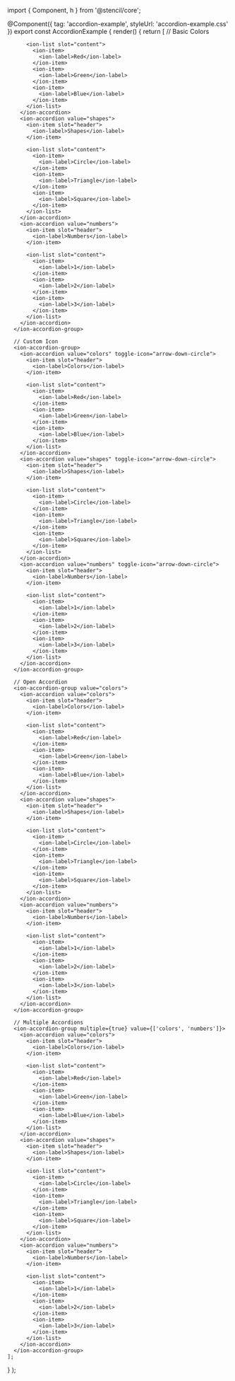 import { Component, h } from '@stencil/core';

@Component({
  tag: 'accordion-example',
  styleUrl: 'accordion-example.css'
})
export const AccordionExample {
  render() {
    return [
      // Basic
      <ion-accordion-group>
        <ion-accordion value="colors">
          <ion-item slot="header">
            <ion-label>Colors</ion-label>
          </ion-item>
          
          <ion-list slot="content">
            <ion-item>
              <ion-label>Red</ion-label>
            </ion-item>
            <ion-item>
              <ion-label>Green</ion-label>
            </ion-item>
            <ion-item>
              <ion-label>Blue</ion-label>
            </ion-item>
          </ion-list>
        </ion-accordion>
        <ion-accordion value="shapes">
          <ion-item slot="header">
            <ion-label>Shapes</ion-label>
          </ion-item>
          
          <ion-list slot="content">
            <ion-item>
              <ion-label>Circle</ion-label>
            </ion-item>
            <ion-item>
              <ion-label>Triangle</ion-label>
            </ion-item>
            <ion-item>
              <ion-label>Square</ion-label>
            </ion-item>
          </ion-list>
        </ion-accordion>
        <ion-accordion value="numbers">
          <ion-item slot="header">
            <ion-label>Numbers</ion-label>
          </ion-item>
          
          <ion-list slot="content">
            <ion-item>
              <ion-label>1</ion-label>
            </ion-item>
            <ion-item>
              <ion-label>2</ion-label>
            </ion-item>
            <ion-item>
              <ion-label>3</ion-label>
            </ion-item>
          </ion-list>
        </ion-accordion>  
      </ion-accordion-group>
      
      // Custom Icon
      <ion-accordion-group>
        <ion-accordion value="colors" toggle-icon="arrow-down-circle">
          <ion-item slot="header">
            <ion-label>Colors</ion-label>
          </ion-item>
          
          <ion-list slot="content">
            <ion-item>
              <ion-label>Red</ion-label>
            </ion-item>
            <ion-item>
              <ion-label>Green</ion-label>
            </ion-item>
            <ion-item>
              <ion-label>Blue</ion-label>
            </ion-item>
          </ion-list>
        </ion-accordion>
        <ion-accordion value="shapes" toggle-icon="arrow-down-circle">
          <ion-item slot="header">
            <ion-label>Shapes</ion-label>
          </ion-item>
          
          <ion-list slot="content">
            <ion-item>
              <ion-label>Circle</ion-label>
            </ion-item>
            <ion-item>
              <ion-label>Triangle</ion-label>
            </ion-item>
            <ion-item>
              <ion-label>Square</ion-label>
            </ion-item>
          </ion-list>
        </ion-accordion>
        <ion-accordion value="numbers" toggle-icon="arrow-down-circle">
          <ion-item slot="header">
            <ion-label>Numbers</ion-label>
          </ion-item>
          
          <ion-list slot="content">
            <ion-item>
              <ion-label>1</ion-label>
            </ion-item>
            <ion-item>
              <ion-label>2</ion-label>
            </ion-item>
            <ion-item>
              <ion-label>3</ion-label>
            </ion-item>
          </ion-list>
        </ion-accordion>
      </ion-accordion-group>
      
      // Open Accordion
      <ion-accordion-group value="colors">
        <ion-accordion value="colors">
          <ion-item slot="header">
            <ion-label>Colors</ion-label>
          </ion-item>
          
          <ion-list slot="content">
            <ion-item>
              <ion-label>Red</ion-label>
            </ion-item>
            <ion-item>
              <ion-label>Green</ion-label>
            </ion-item>
            <ion-item>
              <ion-label>Blue</ion-label>
            </ion-item>
          </ion-list>
        </ion-accordion>
        <ion-accordion value="shapes">
          <ion-item slot="header">
            <ion-label>Shapes</ion-label>
          </ion-item>
          
          <ion-list slot="content">
            <ion-item>
              <ion-label>Circle</ion-label>
            </ion-item>
            <ion-item>
              <ion-label>Triangle</ion-label>
            </ion-item>
            <ion-item>
              <ion-label>Square</ion-label>
            </ion-item>
          </ion-list>
        </ion-accordion>
        <ion-accordion value="numbers">
          <ion-item slot="header">
            <ion-label>Numbers</ion-label>
          </ion-item>
          
          <ion-list slot="content">
            <ion-item>
              <ion-label>1</ion-label>
            </ion-item>
            <ion-item>
              <ion-label>2</ion-label>
            </ion-item>
            <ion-item>
              <ion-label>3</ion-label>
            </ion-item>
          </ion-list>
        </ion-accordion>
      </ion-accordion-group>
      
      // Multiple Accordions
      <ion-accordion-group multiple={true} value={['colors', 'numbers']}>
        <ion-accordion value="colors">
          <ion-item slot="header">
            <ion-label>Colors</ion-label>
          </ion-item>
          
          <ion-list slot="content">
            <ion-item>
              <ion-label>Red</ion-label>
            </ion-item>
            <ion-item>
              <ion-label>Green</ion-label>
            </ion-item>
            <ion-item>
              <ion-label>Blue</ion-label>
            </ion-item>
          </ion-list>
        </ion-accordion>
        <ion-accordion value="shapes">
          <ion-item slot="header">
            <ion-label>Shapes</ion-label>
          </ion-item>
          
          <ion-list slot="content">
            <ion-item>
              <ion-label>Circle</ion-label>
            </ion-item>
            <ion-item>
              <ion-label>Triangle</ion-label>
            </ion-item>
            <ion-item>
              <ion-label>Square</ion-label>
            </ion-item>
          </ion-list>
        </ion-accordion>
        <ion-accordion value="numbers">
          <ion-item slot="header">
            <ion-label>Numbers</ion-label>
          </ion-item>
          
          <ion-list slot="content">
            <ion-item>
              <ion-label>1</ion-label>
            </ion-item>
            <ion-item>
              <ion-label>2</ion-label>
            </ion-item>
            <ion-item>
              <ion-label>3</ion-label>
            </ion-item>
          </ion-list>
        </ion-accordion>
      </ion-accordion-group>
    ];
  }
);